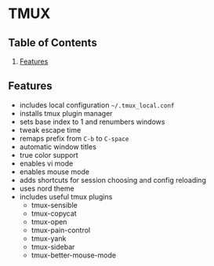 # TMUX

## Table of Contents

1. [Features](#Features)

## Features

- includes local configuration `~/.tmux_local.conf`
- installs tmux plugin manager
- sets base index to 1 and renumbers windows
- tweak escape time
- remaps prefix from `C-b` to `C-space`
- automatic window titles
- true color support
- enables vi mode
- enables mouse mode
- adds shortcuts for session choosing and config reloading
- uses nord theme
- includes useful tmux plugins
  - tmux-sensible
  - tmux-copycat
  - tmux-open
  - tmux-pain-control
  - tmux-yank
  - tmux-sidebar
  - tmux-better-mouse-mode
